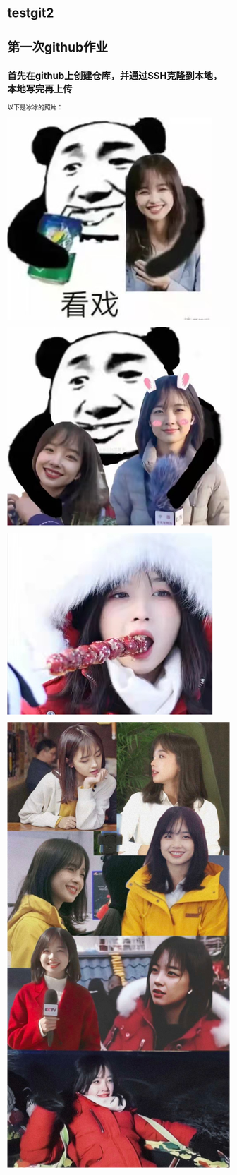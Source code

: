 # testgit2

# 第一次github作业

## 首先在github上创建仓库，并通过SSH克隆到本地，本地写完再上传

以下是冰冰的照片：

![冰冰_1](/img/bingbing_1.jpg)

![冰冰_2](/img/bingbing_2.jpg)

![冰冰_3](/img/bingbing_3.jpg)

![冰冰_4](/img/bingbing_4.jpg)

